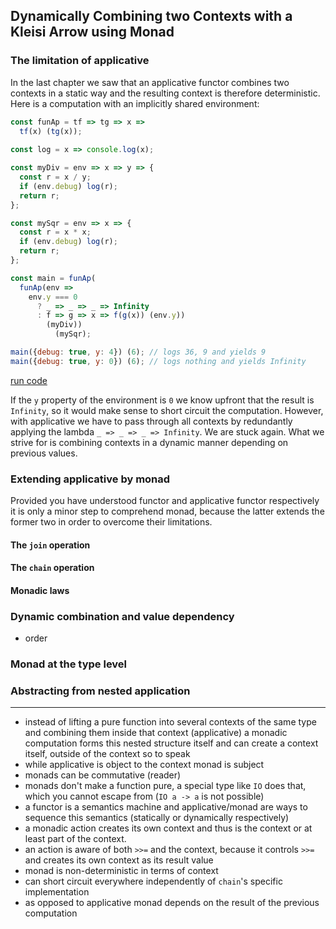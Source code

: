 ## Dynamically Combining two Contexts with a Kleisi Arrow using Monad

### The limitation of applicative

In the last chapter we saw that an applicative functor combines two contexts in a static way and the resulting context is therefore deterministic. Here is a computation with an implicitly shared environment:

```javascript
const funAp = tf => tg => x =>
  tf(x) (tg(x));
  
const log = x => console.log(x);

const myDiv = env => x => y => {
  const r = x / y;
  if (env.debug) log(r);
  return r;
};

const mySqr = env => x => {
  const r = x * x;
  if (env.debug) log(r);
  return r;
};

const main = funAp(
  funAp(env =>
    env.y === 0
      ? _ => _ => _ => Infinity
      : f => g => x => f(g(x)) (env.y))
        (myDiv))
          (mySqr);

main({debug: true, y: 4}) (6); // logs 36, 9 and yields 9
main({debug: true, y: 0}) (6); // logs nothing and yields Infinity
```
[run code](https://repl.it/@scriptum/EcstaticPuzzlingDemoware#index.js)

If the `y` property of the environment is `0` we know upfront that the result is `Infinity`, so it would make sense to short circuit the computation. However, with applicative we have to pass through all contexts by redundantly applying the lambda `_ => _ => _ => Infinity`. We are stuck again. What we strive for is combining contexts in a dynamic manner depending on previous values.

### Extending applicative by monad

Provided you have understood functor and applicative functor respectively it is only a minor step to comprehend monad, because the latter extends the former two in order to overcome their limitations.

#### The `join` operation

#### The `chain` operation

#### Monadic laws

### Dynamic combination and value dependency

* order

### Monad at the type level

### Abstracting from nested application

***

* instead of lifting a pure function into several contexts of the same type and combining them inside that context (applicative) a monadic computation forms this nested structure itself and can create a context itself, outside of the context so to speak
* while applicative is object to the context monad is  subject
* monads can be commutative (reader)
* monads don't make a function pure, a special type like `IO` does that, which you cannot escape from (`IO a -> a` is not possible)
* a functor is a semantics machine and applicative/monad are ways to sequence this semantics (statically or dynamically respectively)
* a monadic action creates its own context and thus is the context or at least part of the context.
* an action is aware of both `>>=` and the context, because it controls `>>=` and creates its own context as its result value
* monad is non-deterministic in terms of context
* can short circuit everywhere independently of `chain`'s specific implementation
* as opposed to applicative monad depends on the result of the previous computation

